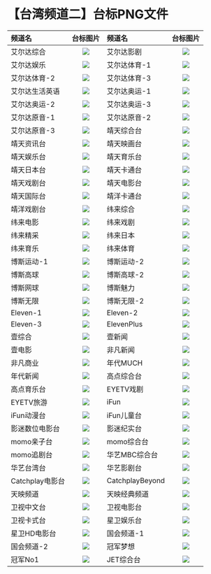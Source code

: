 # 【台湾频道二】台标PNG文件
|频道名|台标图片|频道名|台标图片|
|:---|:---:|:---|:---:|
|艾尔达综合|<img src="https://raw.githubusercontent.com/wanglindl/TVlogo/main/img/ELTA1.png">|艾尔达影剧|<img src="https://raw.githubusercontent.com/wanglindl/TVlogo/main/img/ELTA2.png">|
|艾尔达娱乐|<img src="https://raw.githubusercontent.com/wanglindl/TVlogo/main/img/ELTA3.png">|艾尔达体育-1|<img src="https://raw.githubusercontent.com/wanglindl/TVlogo/main/img/ELTA4.png">|
|艾尔达体育-2|<img src="https://raw.githubusercontent.com/wanglindl/TVlogo/main/img/ELTA5.png">|艾尔达体育-3|<img src="https://raw.githubusercontent.com/wanglindl/TVlogo/main/img/ELTA6.png">|
|艾尔达生活英语|<img src="https://raw.githubusercontent.com/wanglindl/TVlogo/main/img/ELTA7.png">|艾尔达奥运-1|<img src="https://raw.githubusercontent.com/wanglindl/TVlogo/main/img/ELTA8.png">|
|艾尔达奥运-2|<img src="https://raw.githubusercontent.com/wanglindl/TVlogo/main/img/ELTA9.png">|艾尔达奥运-3|<img src="https://raw.githubusercontent.com/wanglindl/TVlogo/main/img/ELTA10.png">|
|艾尔达原音-1|<img src="https://raw.githubusercontent.com/wanglindl/TVlogo/main/img/ELTA11.png">|艾尔达原音-2|<img src="https://raw.githubusercontent.com/wanglindl/TVlogo/main/img/ELTA12.png">|
|艾尔达原音-3|<img src="https://raw.githubusercontent.com/wanglindl/TVlogo/main/img/ELTA13.png">|靖天综合台|<img src="https://raw.githubusercontent.com/wanglindl/TVlogo/main/img/GoldenTV1.png">|
|靖天资讯台|<img src="https://raw.githubusercontent.com/wanglindl/TVlogo/main/img/GoldenTV2.png">|靖天映画台|<img src="https://raw.githubusercontent.com/wanglindl/TVlogo/main/img/GoldenTV3.png">|
|靖天娱乐台|<img src="https://raw.githubusercontent.com/wanglindl/TVlogo/main/img/GoldenTV4.png">|靖天育乐台|<img src="https://raw.githubusercontent.com/wanglindl/TVlogo/main/img/GoldenTV5.png">|
|靖天日本台|<img src="https://raw.githubusercontent.com/wanglindl/TVlogo/main/img/GoldenTV6.png">|靖天卡通台|<img src="https://raw.githubusercontent.com/wanglindl/TVlogo/main/img/GoldenTV7.png">|
|靖天戏剧台|<img src="https://raw.githubusercontent.com/wanglindl/TVlogo/main/img/GoldenTV8.png">|靖天电影台|<img src="https://raw.githubusercontent.com/wanglindl/TVlogo/main/img/GoldenTV9.png">|
|靖天国际台|<img src="https://raw.githubusercontent.com/wanglindl/TVlogo/main/img/GoldenTV10.png">|靖洋卡通台|<img src="https://raw.githubusercontent.com/wanglindl/TVlogo/main/img/jy1.png">|
|靖洋戏剧台|<img src="https://raw.githubusercontent.com/wanglindl/TVlogo/main/img/jy2.png">|纬来综合|<img src="https://raw.githubusercontent.com/wanglindl/TVlogo/main/img/Videoland1.png">|
|纬来电影|<img src="https://raw.githubusercontent.com/wanglindl/TVlogo/main/img/Videoland2.png">|纬来戏剧|<img src="https://raw.githubusercontent.com/wanglindl/TVlogo/main/img/Videoland3.png">|
|纬来精采|<img src="https://raw.githubusercontent.com/wanglindl/TVlogo/main/img/Videoland4.png">|纬来日本|<img src="https://raw.githubusercontent.com/wanglindl/TVlogo/main/img/Videoland5.png">|
|纬来育乐|<img src="https://raw.githubusercontent.com/wanglindl/TVlogo/main/img/Videoland6.png">|纬来体育|<img src="https://raw.githubusercontent.com/wanglindl/TVlogo/main/img/Videoland7.png">|
|博斯运动-1|<img src="https://raw.githubusercontent.com/wanglindl/TVlogo/main/img/sportcast1.png">|博斯运动-2|<img src="https://raw.githubusercontent.com/wanglindl/TVlogo/main/img/sportcast2.png">|
|博斯高球|<img src="https://raw.githubusercontent.com/wanglindl/TVlogo/main/img/sportcast3.png">|博斯高球-2|<img src="https://raw.githubusercontent.com/wanglindl/TVlogo/main/img/sportcast4.png">|
|博斯网球|<img src="https://raw.githubusercontent.com/wanglindl/TVlogo/main/img/sportcast5.png">|博斯魅力|<img src="https://raw.githubusercontent.com/wanglindl/TVlogo/main/img/sportcast6.png">|
|博斯无限|<img src="https://raw.githubusercontent.com/wanglindl/TVlogo/main/img/sportcast7.png">|博斯无限-2|<img src="https://raw.githubusercontent.com/wanglindl/TVlogo/main/img/sportcast8.png">|
|Eleven-1|<img src="https://raw.githubusercontent.com/wanglindl/TVlogo/main/img/Eleven1.png">|Eleven-2|<img src="https://raw.githubusercontent.com/wanglindl/TVlogo/main/img/Eleven2.png">|
|Eleven-3|<img src="https://raw.githubusercontent.com/wanglindl/TVlogo/main/img/Eleven3.png">|ElevenPlus|<img src="https://raw.githubusercontent.com/wanglindl/TVlogo/main/img/Eleven4.png">|
|壹综合|<img src="https://raw.githubusercontent.com/wanglindl/TVlogo/main/img/NextTV1.png">|壹新闻|<img src="https://raw.githubusercontent.com/wanglindl/TVlogo/main/img/NextTV2.png">|
|壹电影|<img src="https://raw.githubusercontent.com/wanglindl/TVlogo/main/img/NextTV3.png">|非凡新闻|<img src="https://raw.githubusercontent.com/wanglindl/TVlogo/main/img/Unique1.png">|
|非凡商业|<img src="https://raw.githubusercontent.com/wanglindl/TVlogo/main/img/Unique2.png">|年代MUCH|<img src="https://raw.githubusercontent.com/wanglindl/TVlogo/main/img/ERA1.png">|
|年代新闻|<img src="https://raw.githubusercontent.com/wanglindl/TVlogo/main/img/ERA2.png">|高点综合台|<img src="https://raw.githubusercontent.com/wanglindl/TVlogo/main/img/Top1.png">|
|高点育乐台|<img src="https://raw.githubusercontent.com/wanglindl/TVlogo/main/img/Top2.png">|EYETV戏剧|<img src="https://raw.githubusercontent.com/wanglindl/TVlogo/main/img/EYE1.png">|
|EYETV旅游|<img src="https://raw.githubusercontent.com/wanglindl/TVlogo/main/img/EYE2.png">|iFun|<img src="https://raw.githubusercontent.com/wanglindl/TVlogo/main/img/ifun1.png">|
|iFun动漫台|<img src="https://raw.githubusercontent.com/wanglindl/TVlogo/main/img/ifun2.png">|iFun儿童台|<img src="https://raw.githubusercontent.com/wanglindl/TVlogo/main/img/ifun3.png">|
|影迷数位电影台|<img src="https://raw.githubusercontent.com/wanglindl/TVlogo/main/img/FANS1.png">|影迷纪实台|<img src="https://raw.githubusercontent.com/wanglindl/TVlogo/main/img/FANS2.png">|
|momo亲子台|<img src="https://raw.githubusercontent.com/wanglindl/TVlogo/main/img/momo1.png">|momo综合台|<img src="https://raw.githubusercontent.com/wanglindl/TVlogo/main/img/momo2.png">|
|momo追剧台|<img src="https://raw.githubusercontent.com/wanglindl/TVlogo/main/img/momo3.png">|华艺MBC综合台|<img src="https://raw.githubusercontent.com/wanglindl/TVlogo/main/img/huayi1.png">|
|华艺台湾台|<img src="https://raw.githubusercontent.com/wanglindl/TVlogo/main/img/huayi2.png">|华艺影剧台|<img src="https://raw.githubusercontent.com/wanglindl/TVlogo/main/img/huayi3.png">|
|Catchplay电影台|<img src="https://raw.githubusercontent.com/wanglindl/TVlogo/main/img/CatchPlay1.png">|CatchplayBeyond|<img src="https://raw.githubusercontent.com/wanglindl/TVlogo/main/img/CatchPlay2.png">|
|天映频道|<img src="https://raw.githubusercontent.com/wanglindl/TVlogo/main/img/typd.png">|天映经典频道|<img src="https://raw.githubusercontent.com/wanglindl/TVlogo/main/img/tyjdpd.png">|
|卫视中文台|<img src="https://raw.githubusercontent.com/wanglindl/TVlogo/main/img/weishi1.png">|卫视电影台|<img src="https://raw.githubusercontent.com/wanglindl/TVlogo/main/img/weishi2.png">|
|卫视卡式台|<img src="https://raw.githubusercontent.com/wanglindl/TVlogo/main/img/weishi3.png">|星卫娱乐台|<img src="https://raw.githubusercontent.com/wanglindl/TVlogo/main/img/xingwei1.png">|
|星卫HD电影台|<img src="https://raw.githubusercontent.com/wanglindl/TVlogo/main/img/xingwei2.png">|国会频道-1|<img src="https://raw.githubusercontent.com/wanglindl/TVlogo/main/img/guohui1.png">|
|国会频道-2|<img src="https://raw.githubusercontent.com/wanglindl/TVlogo/main/img/guohui2.png">|冠军梦想|<img src="https://raw.githubusercontent.com/wanglindl/TVlogo/main/img/guanjunmx.png">|
|冠军No1|<img src="https://raw.githubusercontent.com/wanglindl/TVlogo/main/img/guanjunno1.png">|JET综合台|<img src="https://raw.githubusercontent.com/wanglindl/TVlogo/main/img/JET.png">|
